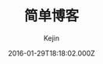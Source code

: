 ---
title: 简单博客
github: 'https://github.com/liungkejin/liungkejin.github.io'
demo: 'https://liungkejin.github.io/'
author: Kejin
ssg:
  - Jekyll
cms:
  - No Cms
date: 2016-01-29T18:18:02.000Z
github_branch: master
description: 我的个人博客
stale: true
---